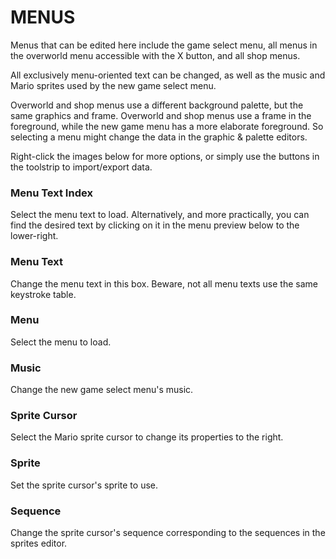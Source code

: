# MENUS
Menus that can be edited here include the game select menu, all menus in the overworld menu accessible with the X button, and all shop menus.

All exclusively menu-oriented text can be changed, as well as the music and Mario sprites used by the new game select menu.

Overworld and shop menus use a different background palette, but the same graphics and frame. Overworld and shop menus use a frame in the foreground, while the new game menu has a more elaborate foreground. So selecting a menu might change the data in the graphic & palette editors.

Right-click the images below for more options, or simply use the buttons in the toolstrip to import/export data.
   
### Menu Text Index
Select the menu text to load. Alternatively, and more practically, you can find the desired text by clicking on it in the menu preview below to the lower-right.
### Menu Text
Change the menu text in this box. Beware, not all menu texts use the same keystroke table.
### Menu
Select the menu to load.
### Music
Change the new game select menu's music.
### Sprite Cursor
Select the Mario sprite cursor to change its properties to the right.
### Sprite
Set the sprite cursor's sprite to use.
### Sequence
Change the sprite cursor's sequence corresponding to the sequences in the sprites editor.